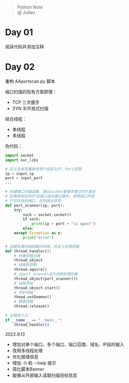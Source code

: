 > Python Note  
> @ Juliao 

# Day 01
阅读代码并添加注释

# Day 02
重构 AAportscan.py 脚本  

端口扫描的现有方案原理：
- TCP 三次握手
- SYN 半开放式扫描

结合线程：
- 单线程
- 多线程

伪代码：

```python
import socket
import our_libs

# 定义全局变量接受用户自定义IP、Port范围
ip = input_ip
port = input_port
...

# 创建端口扫描函数，通过socket套接字建立TCP请求
# 如果和制定的IP及端口成功建立握手，说明端口开放
# 打印开放的端口，否则抛出异常
def port_scanner(ip, port):
    try:
        sock = socket.socket()
        if sock:
            print(ip + port + "is open!")
        else:
    except Exception as e:
        print("error")

# 创建处理扫描函数的线程，并定义处理逻辑
def thread_handler():
    # 创建线程对象
    thread_object
    # 线程的获取
    thread.aquire()
    # 让port_scanner成为线程处理对象
    thread_object(port_scanner())
    # 线程开始
    thread_object.start()
    # 守护线程
    thead.setDaemon()
    # 释放线程
    thread.release()
    
# 主程序入口
if __name__ == "__main__":
    thread_handler()
```

2022.9.13
- 增加对单个端口、多个端口、端口范围、域名、IP段的输入
- 改用多线程处理
- 优化报错信息
- 增加 -h 和 --help 提示
- 简化脚本Banner
- 能够从外部输入读取扫描目标信息

